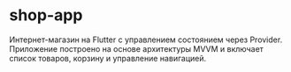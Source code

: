 # shop-app
Интернет-магазин на Flutter с управлением состоянием через Provider. Приложение построено на основе архитектуры MVVM и включает список товаров, корзину и управление навигацией.
